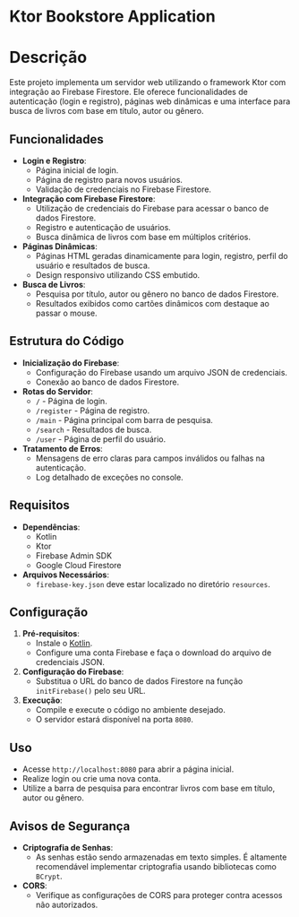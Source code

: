 # Ktor Bookstore Application

# Descrição

Este projeto implementa um servidor web utilizando o framework Ktor com integração ao Firebase Firestore. Ele oferece funcionalidades de autenticação (login e registro), páginas web dinâmicas e uma interface para busca de livros com base em título, autor ou gênero.

## Funcionalidades

- **Login e Registro**:
    - Página inicial de login.
    - Página de registro para novos usuários.
    - Validação de credenciais no Firebase Firestore.
- **Integração com Firebase Firestore**:
    - Utilização de credenciais do Firebase para acessar o banco de dados Firestore.
    - Registro e autenticação de usuários.
    - Busca dinâmica de livros com base em múltiplos critérios.
- **Páginas Dinâmicas**:
    - Páginas HTML geradas dinamicamente para login, registro, perfil do usuário e resultados de busca.
    - Design responsivo utilizando CSS embutido.
- **Busca de Livros**:
    - Pesquisa por título, autor ou gênero no banco de dados Firestore.
    - Resultados exibidos como cartões dinâmicos com destaque ao passar o mouse.

## Estrutura do Código

- **Inicialização do Firebase**:
    - Configuração do Firebase usando um arquivo JSON de credenciais.
    - Conexão ao banco de dados Firestore.
- **Rotas do Servidor**:
    - `/` - Página de login.
    - `/register` - Página de registro.
    - `/main` - Página principal com barra de pesquisa.
    - `/search` - Resultados de busca.
    - `/user` - Página de perfil do usuário.
- **Tratamento de Erros**:
    - Mensagens de erro claras para campos inválidos ou falhas na autenticação.
    - Log detalhado de exceções no console.

## Requisitos

- **Dependências**:
    - Kotlin
    - Ktor
    - Firebase Admin SDK
    - Google Cloud Firestore
- **Arquivos Necessários**:
    - `firebase-key.json` deve estar localizado no diretório `resources`.

## Configuração

1. **Pré-requisitos**:
    - Instale o [Kotlin](https://kotlinlang.org/).
    - Configure uma conta Firebase e faça o download do arquivo de credenciais JSON.
2. **Configuração do Firebase**:
    - Substitua o URL do banco de dados Firestore na função `initFirebase()` pelo seu URL.
3. **Execução**:
    - Compile e execute o código no ambiente desejado.
    - O servidor estará disponível na porta `8080`.

## Uso

- Acesse `http://localhost:8080` para abrir a página inicial.
- Realize login ou crie uma nova conta.
- Utilize a barra de pesquisa para encontrar livros com base em título, autor ou gênero.

## Avisos de Segurança

- **Criptografia de Senhas**:
    - As senhas estão sendo armazenadas em texto simples. É altamente recomendável implementar criptografia usando bibliotecas como `BCrypt`.
- **CORS**:
    - Verifique as configurações de CORS para proteger contra acessos não autorizados.
